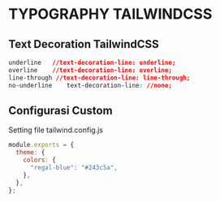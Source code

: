 # TYPOGRAPHY TAILWINDCSS

## Text Decoration TailwindCSS

```css
underline	//text-decoration-line: underline;
overline	//text-decoration-line: overline;
line-through //text-decoration-line: line-through;
no-underline	text-decoration-line: //none;
```

## Configurasi Custom

Setting file tailwind.config.js

```js
module.exports = {
  theme: {
    colors: {
      "regal-blue": "#243c5a",
    },
  },
};
```
